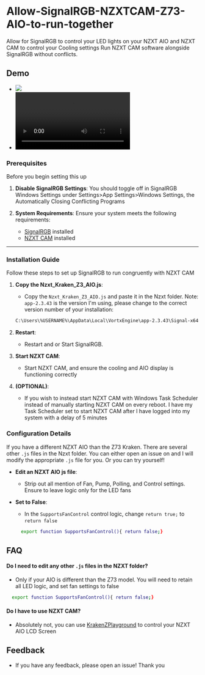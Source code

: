 # Allow-SignalRGB-NZXTCAM-Z73-AIO-to-run-together
 Allow for SignalRGB to control your LED lights on your NZXT AIO and NZXT CAM to control your Cooling settings
 Run NZXT CAM software alongside SignalRGB without conflicts.


## Demo
- ![](https://github.com/f00d4tehg0dz/Allow-SignalRGB-NZXTCAM-Z73-AIO-to-run-together/blob/main/screenshots/signalrgb.gif)
- ![](https://github.com/f00d4tehg0dz/Allow-SignalRGB-NZXTCAM-Z73-AIO-to-run-together/blob/main/screenshots/videocap.mp4)

### Prerequisites

Before you begin setting this up

1. **Disable SignalRGB Settings**: You should toggle off in SignalRGB Windows Settings under Settings>App Settings>Windows Settings, the Automatically Closing Conflicting Programs

2. **System Requirements**: Ensure your system meets the following requirements:
   - [SignalRGB](https://signalrgb.com/download) installed
   - [NZXT CAM](https://nzxt-app.nzxt.com/NZXT-CAM-Setup.exe) installed 

---

### Installation Guide

Follow these steps to set up SignalRGB to run congruently with NZXT CAM 

1. **Copy the Nzxt_Kraken_Z3_AIO.js**:
   - Copy the `Nzxt_Kraken_Z3_AIO.js` and paste it in the Nzxt folder. Note: `app-2.3.43` is the version I'm using, please change to the correct version number of your installation:
   ```bash
   C:\Users\%USERNAME%\AppData\Local\VortxEngine\app-2.3.43\Signal-x64\Plugins\Nzxt
   ```

2. **Restart**:
   - Restart and or Start SignalRGB.

3. **Start NZXT CAM**:
   - Start NZXT CAM, and ensure the cooling and AIO display is functioning correctly

4. **(OPTIONAL)**:
   - If you wish to instead start NZXT CAM with Windows Task Scheduler instead of manually starting NZXT CAM on every reboot. I have my Task Scheduler set to start NZXT CAM after I have logged into my system with a delay of 5 minutes 

### Configuration Details

If you have a different NZXT AIO than the Z73 Kraken. There are several other `.js` files in the Nzxt folder. You can either open an issue on and I will modify the appropriate `.js` file for you. Or you can try yourself!

- **Edit an NZXT AIO js file**:
  - Strip out all mention of Fan, Pump, Polling, and Control settings. 
 Ensure to leave logic only for the LED fans

- **Set to False**:
  - In the `SupportsFanControl` control logic, change `return true;` to `return false`
  ```bash
    export function SupportsFanControl(){ return false;}
  ```

## FAQ

#### Do I need to edit any other `.js` files in the NZXT folder?

- Only if your AIO is different than the Z73 model. You will need to retain all LED logic, and set fan settings to false 
```bash
  export function SupportsFanControl(){ return false;}
```

#### Do I have to use NZXT CAM?

- Absolutely not, you can use [KrakenZPlayground](https://github.com/ProtozeFOSS/KrakenZPlayground) to control your NZXT AIO LCD Screen

## Feedback

- If you have any feedback, please open an issue! Thank you